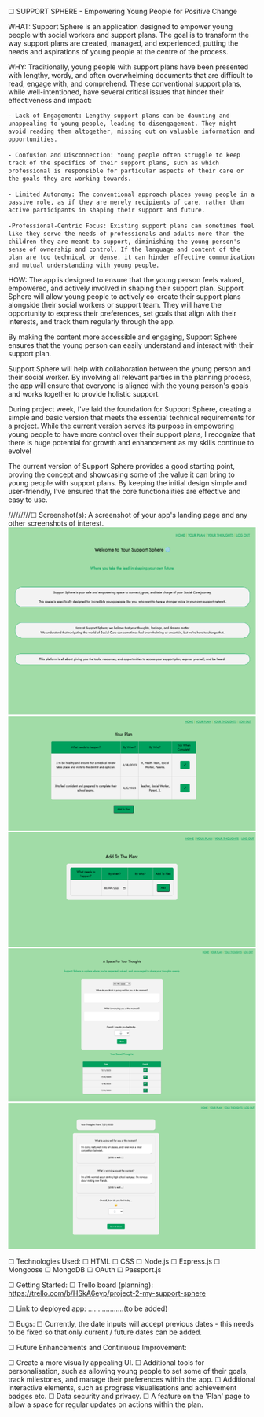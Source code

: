 ☐ SUPPORT SPHERE - Empowering Young People for Positive Change

WHAT:
Support Sphere is an application designed to empower young people with social workers and support plans. The goal is to transform the way support plans are created, managed, and experienced, putting the needs and aspirations of young people at the centre of the process.


WHY:
Traditionally, young people with support plans have been presented with lengthy, wordy, and often overwhelming documents that are difficult to read, engage with, and comprehend. These conventional support plans, while well-intentioned, have several critical issues that hinder their effectiveness and impact:

    - Lack of Engagement: Lengthy support plans can be daunting and unappealing to young people, leading to disengagement. They might avoid reading them altogether, missing out on valuable information and opportunities.

    - Confusion and Disconnection: Young people often struggle to keep track of the specifics of their support plans, such as which professional is responsible for particular aspects of their care or the goals they are working towards.

    - Limited Autonomy: The conventional approach places young people in a passive role, as if they are merely recipients of care, rather than active participants in shaping their support and future.

    -Professional-Centric Focus: Existing support plans can sometimes feel like they serve the needs of professionals and adults more than the children they are meant to support, diminishing the young person's sense of ownership and control. If the language and content of the plan are too technical or dense, it can hinder effective communication and mutual understanding with young people.

HOW:
The app is designed to ensure that the young person feels valued, empowered, and actively involved in shaping their support plan. Support Sphere will allow young people to actively co-create their support plans alongside their social workers or support team. They will have the opportunity to express their preferences, set goals that align with their interests, and track them regularly through the app.

By making the content more accessible and engaging, Support Sphere ensures that the young person can easily understand and interact with their support plan.

Support Sphere will help with collaboration between the young person and their social worker. By involving all relevant parties in the planning process, the app will ensure that everyone is aligned with the young person's goals and works together to provide holistic support.


During project week, I've laid the foundation for Support Sphere, creating a simple and basic version that meets the essential technical requirements for a project. While the current version serves its purpose in empowering young people to have more control over their support plans, I recognize that there is huge potential for growth and enhancement as my skills continue to evolve!


The current version of Support Sphere provides a good starting point, proving the concept and showcasing some of the value it can bring to young people with support plans. By keeping the initial design simple and user-friendly, I've ensured that the core functionalities are effective and easy to use.


/////////☐ Screenshot(s): A screenshot of your app's landing page and any other screenshots of interest.
![home](<Screenshot 2023-07-20 at 20.54.41.png>)
![plan](<Screenshot 2023-07-20 at 20.18.11.png>)
![add to plan](<Screenshot 2023-07-20 at 20.18.40.png>)
![thoughts page](<Screenshot 2023-07-20 at 20.19.16.png>)
![thoughts/ show](<Screenshot 2023-07-20 at 20.19.33.png>)


☐ Technologies Used: 
☐ HTML
☐ CSS
☐ Node.js
☐ Express.js
☐ Mongoose
☐ MongoDB
☐ OAuth
☐ Passport.js

☐ Getting Started:
☐ Trello board (planning):
https://trello.com/b/HSkA6eyp/project-2-my-support-sphere

☐ Link to deployed app: ..................(to be added)

☐ Bugs:
☐ Currently, the date inputs will accept previous dates - this needs to be fixed so that only current / future dates can be added.

☐ Future Enhancements and Continuous Improvement:

☐ Create a more visually appealing UI.
☐ Additional tools for personalisation, such as allowing young people to set some of their goals, track milestones, and manage their preferences within the app. 
☐ Additional interactive elements, such as progress visualisations and achievement badges etc.
☐ Data security and privacy.
☐ A feature on the 'Plan' page to allow a space for regular updates on actions within the plan. 


